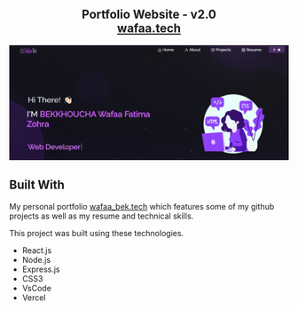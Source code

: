 <h2 align="center">
  Portfolio Website - v2.0<br/>
  <a href="https://Wafaa_bek.vercel.app/" target="_blank">wafaa.tech</a>
</h2>
<div align="center">
  <img alt="Demo" src="./Images/readme-img.png" />
</div>










## Built With

My personal portfolio <a href="https://soumyajit.vercel.app/" target="_blank">wafaa_bek.tech</a> which features some of my github projects as well as my resume and technical skills.<br/>

This project was built using these technologies.

- React.js
- Node.js
- Express.js
- CSS3
- VsCode
- Vercel




